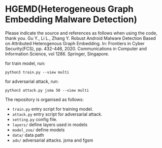 # HGEMD(Heterogeneous Graph Embedding Malware Detection)
Please indicate the source and references as follows when using the code, thank you.
Gu Y., Li L., Zhang Y. Robust Android Malware Detection Based on Attributed Heterogenous Graph Embedding. In: Frontiers in Cyber Security(FCS), pp. 432-446, 2020. Communications in Computer and Information Science, vol 1286. Springer, Singapore.

for train model, run: 
``` 
python3 train.py --view multi
```

for adversarial attack, run: 
``` 
python3 attack.py jsma 50 --view multi
```

The repository is organised as follows:

- `train.py`  entry script for training model.
- `attack.py`  entry script for adversarial attack.
- `setting.py`  config file.
- `layers/` define layers used in models
- `model_zoo/` define models
- `data/` data path  
- `adv/`  adversarial attacks. jsma and fgsm

